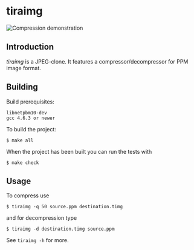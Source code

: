 tiraimg
=======

![Compression demonstration](https://raw.github.com/seece/tiraimg/master/docs/muuri_pakkaus.png "")

## Introduction
*tiraimg* is a JPEG-clone. It features a compressor/decompressor for PPM image format.

## Building
Build prerequisites:

	libnetpbm10-dev
	gcc 4.6.3 or newer

To build the project:

	$ make all	

When the project has been built you can run the tests with

	$ make check

## Usage
To compress use

	$ tiraimg -q 50 source.ppm destination.timg

and for decompression type

	$ tiraimg -d destination.timg source.ppm

See ```tiraimg -h``` for more. 
